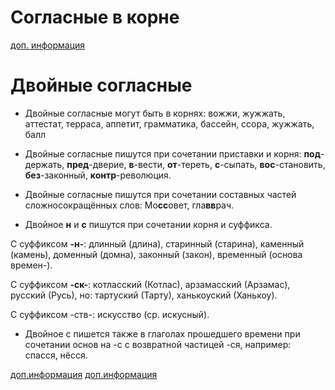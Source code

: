 # Согласные в корне



[доп. информация](http://russkiy-na-5.ru/rules/27)

# Двойные согласные

* Двойные согласные могут быть в корнях: вожжи, жужжать, аттестат, терраса, аппетит, грамматика, бассейн, ссора, жужжать, балл

* Двойные согласные пишутся при сочетании приставки и корня: **под**-держать, **пред**-дверие, **в**-вести, **от**-тереть, **с**-сыпать, **вос**-становить, **без**-законный, **контр**-революция.

* Двойные согласные пишутся при сочетании составных частей сложносокращённых слов: Мо**сс**овет, гла**вв**рач.

* Двойное **н** и **с** пишутся при сочетании корня и суффикса.

С суффиксом **-н-**: длинный (длина), старинный (старина), каменный (камень), доменный (домна), законный (закон), временный (основа времен-).

С суффиксом **-ск-**: котласский (Котлас), арзамасский (Арзамас), русский (Русь), но: тартуский (Тарту), ханькоуский (Ханькоу).

С суффиксом -ств-: искусство (ср. искусный).

* Двойное с пишется также в глаголах прошедшего времени при сочетании основ на -с с возвратной частицей -ся, например: спасся, нёсся.

[доп.информация](https://therules.ru/double-consonants/)
[доп.информация](http://russkiy-na-5.ru/rules/29)
